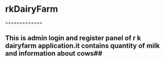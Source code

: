 # rkDairyFarm
=============
## This is admin login and register panel of r k dairyfarm application.it contains quantity of milk and information about cows## 